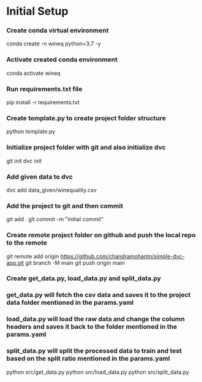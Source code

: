 # Initial Setup

### Create conda virtual environment
conda create -n wineq python=3.7 -y

### Activate created conda environment
conda activate wineq

### Run requirements.txt file
pip install -r requirements.txt

### Create template.py to create project folder structure
python template.py

### Initialize project folder with git and also initialize dvc
git init
dvc init

### Add given data to dvc
dvc add data_given/winequality.csv

### Add the project to git and then commit
git add .
git commit -m "Initial commit"

### Create remote project folder on github and push the local repo to the remote
git remote add origin https://github.com/chandramohantn/simple-dvc-app.git
git branch -M main
git push origin main

### Create get_data.py, load_data.py and split_data.py
### get_data.py will fetch the csv data and saves it to the project data folder mentioned in the params.yaml
### load_data.py will load the raw data and change the column headers and saves it back to the folder mentioned in the params.yaml
### split_data.py will split the processed data to train and test based on the split ratio mentioned in the params.yaml
python src/get_data.py
python src/load_data.py
python src/split_data.py


